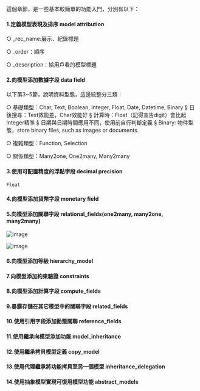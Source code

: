 這個章節，是一些基本較簡單的功能入門，分別有以下：
#### 1.定義模型表現及排序 model attribution
○ _rec_name:展示、紀錄標題
    
○ _order：順序
    
○ _description：給用戶看的模型標題
    
#### 2.向模型添加數據字段 data field
		
以下第3~5節，說明資料型態，這邊統整分三類：
    
○ 基礎類型：Char, Text, Boolean, Integer, Float, Date, Datetime, Binary
		§ 日後搜尋：Text效能差，Char效能好
		§ 計算時：Float（記得宣告digit）會比起 Integer精準
		§ 日期與日期時間應用不同，使用前自行判斷定義	
		§ Binary: 物件型態，store binary files, such as images or documents.
      
○ 複雜類型：Function, Selection
    
○ 關係類型：Many2one, One2many, Many2many
  
#### 3.使用可配置精度的浮點字段 decimal precision 
    Float
#### 4.向模型添加貨幣字段 monetary field
#### 5.向模型添加關聯字段 relational_fields(one2many, many2one, many2many)
	
 ![image](https://user-images.githubusercontent.com/77597518/173006812-36ee5f95-16bd-4d4c-9d7d-5d1ba227e75e.png)

	
![image](https://user-images.githubusercontent.com/77597518/173006572-5582b69e-5101-4c16-aec0-d1a07dc80383.png)


#### 6.向模型添加等級 hierarchy_model
#### 7.向模型添加約束驗證 constraints
#### 8.向模型添加計算字段 compute_fields
#### 9.暴露存儲在其它模型中的關聯字段 related_fields
#### 10.使用引用字段添加動態關聯 reference_fields
#### 11.使用繼承向模型添加功能 model_inheritance
#### 12.使用繼承拷貝模型定義 copy_model
#### 13.使用代理繼承將功能拷貝至另一個模型 inheritance_delegation
#### 14.使用抽象模型實現可復用模型功能 abstract_models
